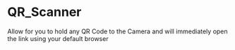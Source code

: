 # QR_Scanner
Allow for you to hold any QR Code to the Camera and will immediately open the link using your default browser
